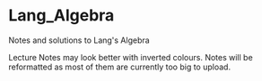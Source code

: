 # Lang_Algebra
Notes and solutions to Lang's Algebra

Lecture Notes may look better with inverted colours. Notes will be reformatted as most of them are currently too big to upload.
